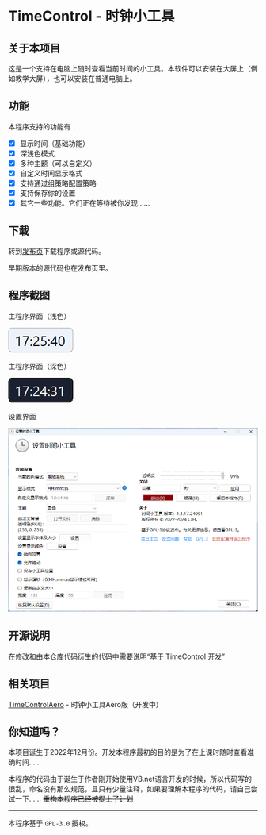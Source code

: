 # TimeControl - 时钟小工具

## 关于本项目

这是一个支持在电脑上随时查看当前时间的小工具。本软件可以安装在大屏上（例如教学大屏），也可以安装在普通电脑上。

## 功能

本程序支持的功能有：

- [x] 显示时间（基础功能）
- [x] 深浅色模式
- [x] 多种主题（可以自定义）
- [x] 自定义时间显示格式
- [x] 支持通过组策略配置策略
- [x] 支持保存你的设置
- [x] 其它一些功能。它们正在等待被你发现……

## 下载

转到[发布页](https://github.com/cjhdevact/TimeControl/releases)下载程序或源代码。

早期版本的源代码也在发布页里。

## 程序截图

主程序界面（浅色）

![主程序界面（浅色）](Assets/MainUI.png)

主程序界面（深色）

![主程序界面（深色）](Assets/MainUIDark.png)

设置界面

![设置界面](Assets/SettingUI.png)

## 开源说明

在修改和由本仓库代码衍生的代码中需要说明“基于 TimeControl 开发”

## 相关项目

[TimeControlAero](https://github.com/cjhdevact/TimeControlAero) - 时钟小工具Aero版（开发中）

## 你知道吗？

本项目诞生于2022年12月份。开发本程序最初的目的是为了在上课时随时查看准确时间……

本程序的代码由于诞生于作者刚开始使用VB.net语言开发的时候，所以代码写的很乱，命名没有那么规范，且只有少量注释，如果要理解本程序的代码，请自己尝试一下……
~~重构本程序已经被提上了计划~~

------------

本程序基于 `GPL-3.0` 授权。